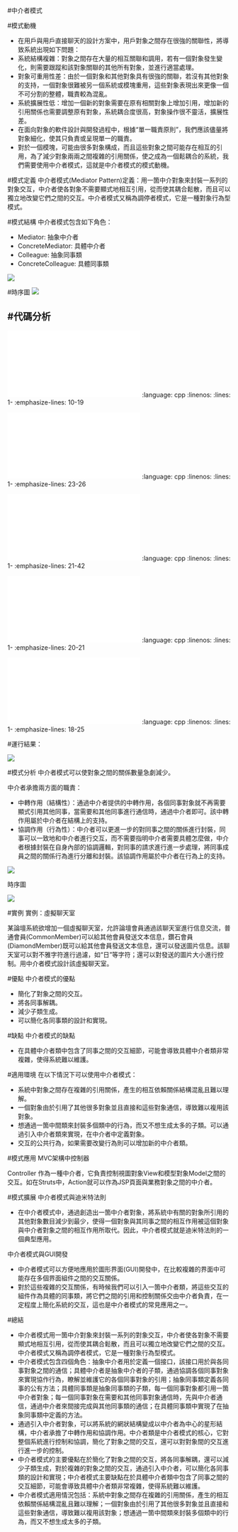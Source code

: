 #中介者模式


#模式動機
- 在用戶與用戶直接聊天的設計方案中，用戶對象之間存在很強的關聯性，將導致系統出現如下問題：
- 系統結構複雜：對象之間存在大量的相互關聯和調用，若有一個對象發生變化，則需要跟蹤和該對象關聯的其他所有對象，並進行適當處理。
- 對象可重用性差：由於一個對象和其他對象具有很強的關聯，若沒有其他對象的支持，一個對象很難被另一個系統或模塊重用，這些對象表現出來更像一個不可分割的整體，職責較為混亂。
- 系統擴展性低：增加一個新的對象需要在原有相關對象上增加引用，增加新的引用關係也需要調整原有對象，系統耦合度很高，對象操作很不靈活，擴展性差。
- 在面向對象的軟件設計與開發過程中，根據“單一職責原則”，我們應該儘量將對象細化，使其只負責或呈現單一的職責。
- 對於一個模塊，可能由很多對象構成，而且這些對象之間可能存在相互的引用，為了減少對象兩兩之間複雜的引用關係，使之成為一個鬆耦合的系統，我們需要使用中介者模式，這就是中介者模式的模式動機。


#模式定義
中介者模式(Mediator Pattern)定義：用一箇中介對象來封裝一系列的對象交互，中介者使各對象不需要顯式地相互引用，從而使其耦合鬆散，而且可以獨立地改變它們之間的交互。中介者模式又稱為調停者模式，它是一種對象行為型模式。


#模式結構
中介者模式包含如下角色：

- Mediator: 抽象中介者
- ConcreteMediator: 具體中介者
- Colleague: 抽象同事類
- ConcreteColleague: 具體同事類


![](../_static/Mediator.jpg)


#時序圖
![](../_static/seq_Mediator.jpg)

#代碼分析
--------------------
![](../code/Mediator/main.cpp)
   :language: cpp
   :linenos:
   :lines: 1-
   :emphasize-lines: 10-19

![](../code/Mediator/ConcreteMediator.h)
   :language: cpp
   :linenos:
   :lines: 1-
   :emphasize-lines: 23-26

![](../code/Mediator/ConcreteMediator.cpp)
   :language: cpp
   :linenos:
   :lines: 1-
   :emphasize-lines: 21-42

![](../code/Mediator/ConcreteColleagueA.h)
   :language: cpp
   :linenos:
   :lines: 1-
   :emphasize-lines: 20-21

![](../code/Mediator/ConcreteColleagueA.cpp)
   :language: cpp
   :linenos:
   :lines: 1-
   :emphasize-lines: 18-25

#運行結果：

![](../_static/Mediator_run.jpg)


#模式分析
中介者模式可以使對象之間的關係數量急劇減少。

中介者承擔兩方面的職責：

- 中轉作用（結構性）：通過中介者提供的中轉作用，各個同事對象就不再需要顯式引用其他同事，當需要和其他同事進行通信時，通過中介者即可。該中轉作用屬於中介者在結構上的支持。
- 協調作用（行為性）：中介者可以更進一步的對同事之間的關係進行封裝，同事可以一致地和中介者進行交互，而不需要指明中介者需要具體怎麼做，中介者根據封裝在自身內部的協調邏輯，對同事的請求進行進一步處理，將同事成員之間的關係行為進行分離和封裝。該協調作用屬於中介者在行為上的支持。

![](../_static/Mediator_eg.jpg)


時序圖

![](../_static/seq_Mediator_eg.jpg)


#實例
實例：虛擬聊天室

某論壇系統欲增加一個虛擬聊天室，允許論壇會員通過該聊天室進行信息交流，普通會員(CommonMember)可以給其他會員發送文本信息，鑽石會員(DiamondMember)既可以給其他會員發送文本信息，還可以發送圖片信息。該聊天室可以對不雅字符進行過濾，如“日”等字符；還可以對發送的圖片大小進行控制。用中介者模式設計該虛擬聊天室。


#優點
中介者模式的優點

- 簡化了對象之間的交互。
- 將各同事解耦。
- 減少子類生成。
- 可以簡化各同事類的設計和實現。


#缺點
中介者模式的缺點

- 在具體中介者類中包含了同事之間的交互細節，可能會導致具體中介者類非常複雜，使得系統難以維護。


#適用環境
在以下情況下可以使用中介者模式：

- 系統中對象之間存在複雜的引用關係，產生的相互依賴關係結構混亂且難以理解。
- 一個對象由於引用了其他很多對象並且直接和這些對象通信，導致難以複用該對象。
- 想通過一箇中間類來封裝多個類中的行為，而又不想生成太多的子類。可以通過引入中介者類來實現，在中介者中定義對象。
- 交互的公共行為，如果需要改變行為則可以增加新的中介者類。


#模式應用
MVC架構中控制器

Controller 作為一種中介者，它負責控制視圖對象View和模型對象Model之間的交互。如在Struts中，Action就可以作為JSP頁面與業務對象之間的中介者。


#模式擴展
中介者模式與迪米特法則

- 在中介者模式中，通過創造出一箇中介者對象，將系統中有關的對象所引用的其他對象數目減少到最少，使得一個對象與其同事之間的相互作用被這個對象與中介者對象之間的相互作用所取代。因此，中介者模式就是迪米特法則的一個典型應用。

中介者模式與GUI開發

- 中介者模式可以方便地應用於圖形界面(GUI)開發中，在比較複雜的界面中可能存在多個界面組件之間的交互關係。
- 對於這些複雜的交互關係，有時候我們可以引入一箇中介者類，將這些交互的組件作為具體的同事類，將它們之間的引用和控制關係交由中介者負責，在一定程度上簡化系統的交互，這也是中介者模式的常見應用之一。


#總結
- 中介者模式用一箇中介對象來封裝一系列的對象交互，中介者使各對象不需要顯式地相互引用，從而使其耦合鬆散，而且可以獨立地改變它們之間的交互。中介者模式又稱為調停者模式，它是一種對象行為型模式。
- 中介者模式包含四個角色：抽象中介者用於定義一個接口，該接口用於與各同事對象之間的通信；具體中介者是抽象中介者的子類，通過協調各個同事對象來實現協作行為，瞭解並維護它的各個同事對象的引用；抽象同事類定義各同事的公有方法；具體同事類是抽象同事類的子類，每一個同事對象都引用一箇中介者對象；每一個同事對象在需要和其他同事對象通信時，先與中介者通信，通過中介者來間接完成與其他同事類的通信；在具體同事類中實現了在抽象同事類中定義的方法。
- 通過引入中介者對象，可以將系統的網狀結構變成以中介者為中心的星形結構，中介者承擔了中轉作用和協調作用。中介者類是中介者模式的核心，它對整個系統進行控制和協調，簡化了對象之間的交互，還可以對對象間的交互進行進一步的控制。
- 中介者模式的主要優點在於簡化了對象之間的交互，將各同事解耦，還可以減少子類生成，對於複雜的對象之間的交互，通過引入中介者，可以簡化各同事類的設計和實現；中介者模式主要缺點在於具體中介者類中包含了同事之間的交互細節，可能會導致具體中介者類非常複雜，使得系統難以維護。
- 中介者模式適用情況包括：系統中對象之間存在複雜的引用關係，產生的相互依賴關係結構混亂且難以理解；一個對象由於引用了其他很多對象並且直接和這些對象通信，導致難以複用該對象；想通過一箇中間類來封裝多個類中的行為，而又不想生成太多的子類。
